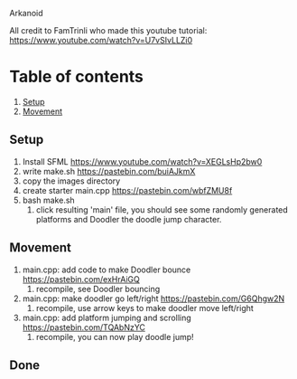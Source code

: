 Arkanoid

All credit to FamTrinli who made this youtube tutorial: https://www.youtube.com/watch?v=U7vSIvLLZi0

# Table of contents
1. [Setup](#setup)
1. [Movement](#move)

## Setup <a name="setup"></a>

1. Install SFML https://www.youtube.com/watch?v=XEGLsHp2bw0
1. write make.sh https://pastebin.com/buiAJkmX
1. copy the images directory
1. create starter main.cpp https://pastebin.com/wbfZMU8f
1. bash make.sh
    1. click resulting 'main' file, you should see some randomly generated platforms and Doodler the doodle jump character.

## Movement <a name="move"></a>

1. main.cpp: add code to make Doodler bounce https://pastebin.com/exHrAiGQ
    1. recompile, see Doodler bouncing
1. main.cpp: make doodler go left/right https://pastebin.com/G6Qhgw2N
    1. recompile, use arrow keys to make doodler move left/right
1. main.cpp: add platform jumping and scrolling https://pastebin.com/TQAbNzYC
    1. recompile, you can now play doodle jump!

## Done



